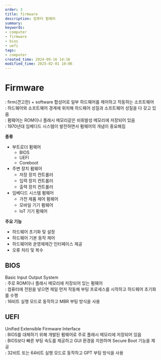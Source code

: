 ```yaml
---
order: 3
title: firmware
description: 컴퓨터 펌웨어
summary:
keywords:
- computer
- firmware
- bios
- uefi
tags:
- computer
created_time: 2024-09-16 14:16
modified_time: 2025-02-01 10:06
---
```


# Firmware
: firm(견고한) + software 합성어로 일부 하드웨어를 제어하고 작동하는 소프트웨어  
: 하드웨어와 소프트웨어 경계에 위치해 하드웨어 성질과 소프트웨어 성질을 다 갖고 있음   
: 펌웨어는 ROM이나 플래시 메모리같은 비휘발성 메모리에 저장되어 있음  
: 1970년대 임베디드 시스템이 발전하면서 펌웨어의 개념이 중요해짐  

**종류**
- 부트로더 펌웨어
  - BIOS
  - UEFI
  - Coreboot
- 주변 장치 펌웨어
  - 저장 장치 컨트롤러
  - 입력 장치 컨트롤러
  - 출력 장치 컨트롤러
- 임베디드 시스템 펌웨어
  - 가전 제품 제어 펌웨어
  - 모바일 기기 펌웨어
  - IoT 기기 펌웨어


**주요 기능**
- 하드웨어 초기화 및 설정
- 하드웨어 기본 동작 제어
- 하드웨어와 운영체제간 인터페이스 제공
- 오류 처리 및 복수



## BIOS
Basic Input Output System  
: 주로 ROM이나 플래시 메모리에 저장되어 있는 펌웨어  
: 컴퓨터에 전원을 넣으면 제일 먼저 작동해 부팅 프로세스를 시작하고 하드웨어 초기화를 수행  
: 16비트 실행 모드로 동작하고 MBR 부팅 방식을 사용  



## UEFI
Unified Extensible Firmware Interface  
: BIOS를 대체하기 위해 개발된 펌웨어로 주로 플래시 메모리에 저장되어 있음  
: BIOS보다 빠른 부팅 속도를 제공하고 GUI 환경을 지원하며 Secure Boot 기능을 제공  
: 32비트 또는 64비트 실행 모드로 동작하고 GPT 부팅 방식을 사용  